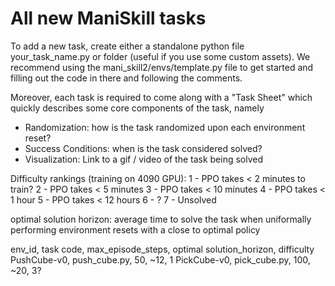 # All new ManiSkill tasks

To add a new task, create either a standalone python file your_task_name.py or folder (useful if you use some custom assets). We recommend using the mani_skill2/envs/template.py file to get started and filling out the code in there and following the comments.

Moreover, each task is required to come along with a "Task Sheet" which quickly describes some core components of the task, namely
- Randomization: how is the task randomized upon each environment reset?
- Success Conditions: when is the task considered solved?
- Visualization: Link to a gif / video of the task being solved


Difficulty rankings (training on 4090 GPU): 
1 - PPO takes < 2 minutes to train?
2 - PPO takes < 5 minutes
3 - PPO takes < 10 minutes
4 - PPO takes < 1 hour
5 - PPO takes < 12 hours
6 - ?
7 - Unsolved

optimal solution horizon: average time to solve the task when uniformally performing environment resets with a close to optimal policy 

env_id, task code, max_episode_steps, optimal solution_horizon, difficulty
PushCube-v0, push_cube.py, 50, ~12, 1
PickCube-v0, pick_cube.py, 100, ~20, 3?